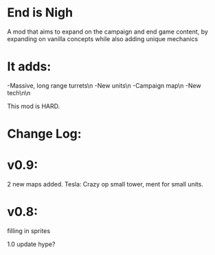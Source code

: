 # End is Nigh
A mod that aims to expand on the campaign and end game content, by expanding on vanilla concepts while also adding unique mechanics

# It adds: 

-Massive, long range turrets\n
-New units\n
-Campaign map\n
-New tech\n\n

This mod is HARD.

# Change Log:

# v0.9:
2 new maps added.
Tesla: Crazy op small tower, ment for small units.

# v0.8:
filling in sprites

1.0 update hype? 
